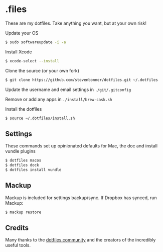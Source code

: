 # .files

These are my dotfiles. Take anything you want, but at your own risk!

Update your OS

```bash
$ sudo softwareupdate -i -a
```

Install Xcode

```bash
$ xcode-select --install
```

Clone the source (or your own fork)

```bash
$ git clone https://github.com/stevenbonner/dotfiles.git ~/.dotfiles
```

Update the username and email settings in `./git/.gitconfig`

Remove or add any apps in `./install/brew-cask.sh`

Install the dotfiles

```bash
$ source ~/.dotfiles/install.sh
```

## Settings

These commands set up opinionated defaults for Mac, the doc and install vundle plugins

```bash
$ dotfiles macos
$ dotfiles dock
$ dotfiles install vundle
```

## Mackup

Mackup is included for settings backup/sync. If Dropbox has synced, run Mackup:

```bash
$ mackup restore
```

## Credits

Many thanks to the [dotfiles community](http://dotfiles.github.io/) and the creators of the incredibly useful tools.
